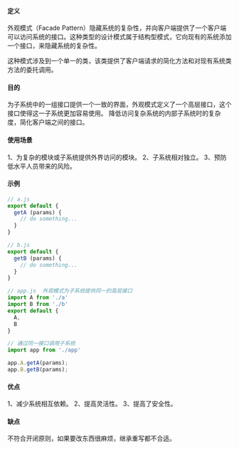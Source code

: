 #### 定义
外观模式（Facade Pattern）隐藏系统的复杂性，并向客户端提供了一个客户端可以访问系统的接口。这种类型的设计模式属于结构型模式，它向现有的系统添加一个接口，来隐藏系统的复杂性。

这种模式涉及到一个单一的类，该类提供了客户端请求的简化方法和对现有系统类方法的委托调用。

#### 目的
为子系统中的一组接口提供一个一致的界面，外观模式定义了一个高层接口，这个接口使得这一子系统更加容易使用。
降低访问复杂系统的内部子系统时的复杂度，简化客户端之间的接口。

#### 使用场景
 1、为复杂的模块或子系统提供外界访问的模块。 2、子系统相对独立。 3、预防低水平人员带来的风险。

#### 示例
```javascript
// a.js
export default {
  getA (params) {
    // do something...
  }
}

// b.js 
export default {
  getB (params) {
    // do something...
  }
}

// app.js  外观模式为子系统提供同一的高层接口
import A from './a'
import B from './b'
export default {
  A,
  B
}

// 通过同一接口调用子系统
import app from './app'

app.A.getA(params);
app.B.getB(params);
```


#### 优点
1、减少系统相互依赖。 2、提高灵活性。 3、提高了安全性。

#### 缺点
不符合开闭原则，如果要改东西很麻烦，继承重写都不合适。